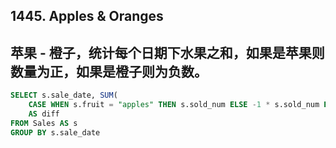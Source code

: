 ## 1445. Apples & Oranges
## 苹果 - 橙子，统计每个日期下水果之和，如果是苹果则数量为正，如果是橙子则为负数。
~~~SQL
SELECT s.sale_date, SUM(
    CASE WHEN s.fruit = "apples" THEN s.sold_num ELSE -1 * s.sold_num END)
    AS diff
FROM Sales AS s
GROUP BY s.sale_date
~~~
